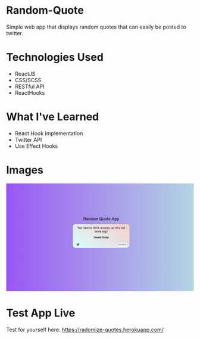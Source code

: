 # Random-Quote

Simple web app that displays random quotes that can easily be posted to twitter.

# Technologies Used

- ReactJS
- CSS/SCSS
- RESTful API
- ReactHooks

# What I've Learned

- React Hook Implementation
- Twitter API
- Use Effect Hooks

# Images

<img src='Images/main_view.png' width="800" heigth="800">

# Test App Live

Test for yourself here: https://radomize-quotes.herokuapp.com/
